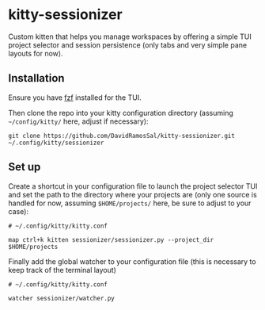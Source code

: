 # kitty-sessionizer
Custom kitten that helps you manage workspaces by offering a simple TUI project selector and session persistence (only tabs and very simple pane layouts for now).

## Installation
Ensure you have [fzf](https://github.com/junegunn/fzf) installed for the TUI.

Then clone the repo into your kitty configuration directory (assuming `~/config/kitty/` here, adjust if necessary):
```
git clone https://github.com/DavidRamosSal/kitty-sessionizer.git ~/.config/kitty/sessionizer
```

## Set up
Create a shortcut in your configuration file to launch the project selector TUI and set the path to the directory where your projects are (only one source is handled for now, assuming `$HOME/projects/` here, be sure to adjust to your case):
```
# ~/.config/kitty/kitty.conf

map ctrl+k kitten sessionizer/sessionizer.py --project_dir $HOME/projects
```

Finally add the global watcher to your configuration file (this is necessary to keep track of the terminal layout)

```
# ~/.config/kitty/kitty.conf

watcher sessionizer/watcher.py
```
